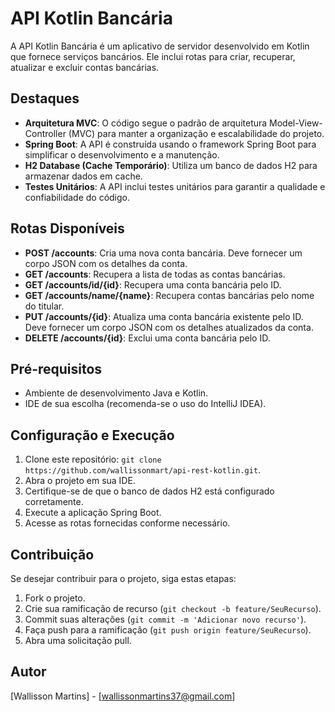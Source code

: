 # API Kotlin Bancária

A API Kotlin Bancária é um aplicativo de servidor desenvolvido em Kotlin que fornece serviços bancários. Ele inclui rotas para criar, recuperar, atualizar e excluir contas bancárias.

## Destaques

- **Arquitetura MVC**: O código segue o padrão de arquitetura Model-View-Controller (MVC) para manter a organização e escalabilidade do projeto.
- **Spring Boot**: A API é construída usando o framework Spring Boot para simplificar o desenvolvimento e a manutenção.
- **H2 Database (Cache Temporário)**: Utiliza um banco de dados H2 para armazenar dados em cache.
- **Testes Unitários**: A API inclui testes unitários para garantir a qualidade e confiabilidade do código.

## Rotas Disponíveis

- **POST /accounts**: Cria uma nova conta bancária. Deve fornecer um corpo JSON com os detalhes da conta.
- **GET /accounts**: Recupera a lista de todas as contas bancárias.
- **GET /accounts/id/{id}**: Recupera uma conta bancária pelo ID.
- **GET /accounts/name/{name}**: Recupera contas bancárias pelo nome do titular.
- **PUT /accounts/{id}**: Atualiza uma conta bancária existente pelo ID. Deve fornecer um corpo JSON com os detalhes atualizados da conta.
- **DELETE /accounts/{id}**: Exclui uma conta bancária pelo ID.

## Pré-requisitos

- Ambiente de desenvolvimento Java e Kotlin.
- IDE de sua escolha (recomenda-se o uso do IntelliJ IDEA).

## Configuração e Execução

1. Clone este repositório: `git clone https://github.com/wallissonmart/api-rest-kotlin.git`.
2. Abra o projeto em sua IDE.
3. Certifique-se de que o banco de dados H2 está configurado corretamente.
4. Execute a aplicação Spring Boot.
5. Acesse as rotas fornecidas conforme necessário.

## Contribuição

Se desejar contribuir para o projeto, siga estas etapas:

1. Fork o projeto.
2. Crie sua ramificação de recurso (`git checkout -b feature/SeuRecurso`).
3. Commit suas alterações (`git commit -m 'Adicionar novo recurso'`).
4. Faça push para a ramificação (`git push origin feature/SeuRecurso`).
5. Abra uma solicitação pull.

## Autor

[Wallisson Martins] - [wallissonmartins37@gmail.com]
